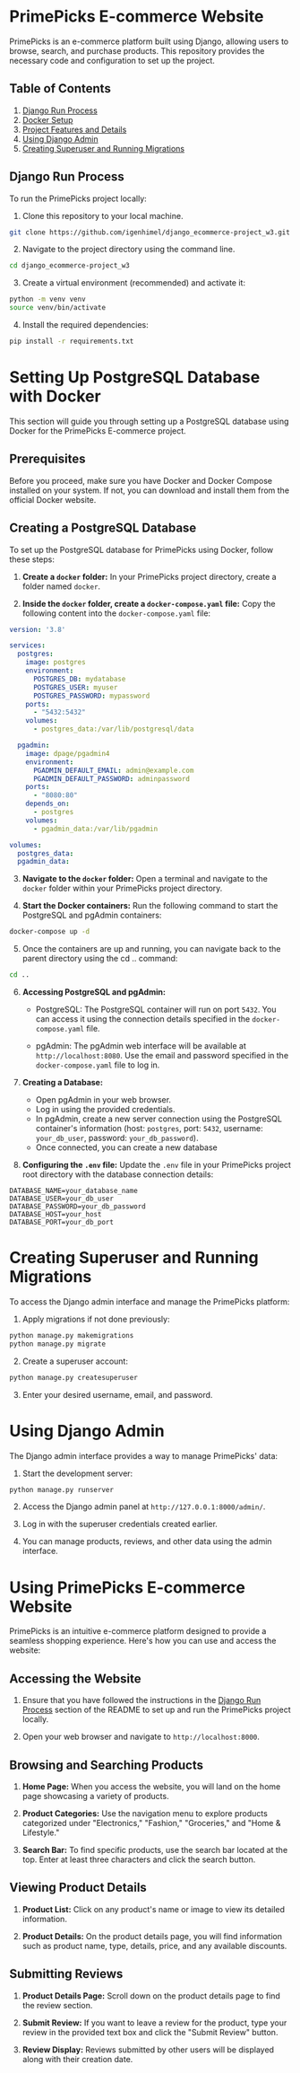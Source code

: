 # PrimePicks E-commerce Website

PrimePicks is an e-commerce platform built using Django, allowing users to browse, search, and purchase products. This repository provides the necessary code and configuration to set up the project.

## Table of Contents
1. [Django Run Process](#django-run-process)
2. [Docker Setup](#docker-setup)
3. [Project Features and Details](#Using-PrimePicks-E-commerce-Website)
4. [Using Django Admin](#using-django-admin)
5. [Creating Superuser and Running Migrations](#creating-superuser-and-running-migrations)

## Django Run Process

To run the PrimePicks project locally:

1. Clone this repository to your local machine.
```bash
git clone https://github.com/igenhimel/django_ecommerce-project_w3.git
```
2. Navigate to the project directory using the command line.
```bash
cd django_ecommerce-project_w3
```
3. Create a virtual environment (recommended) and activate it:

```bash
python -m venv venv
source venv/bin/activate
```

4. Install the required dependencies:

```bash
pip install -r requirements.txt
```

# Setting Up PostgreSQL Database with Docker

This section will guide you through setting up a PostgreSQL database using Docker for the PrimePicks E-commerce project.

## Prerequisites

Before you proceed, make sure you have Docker and Docker Compose installed on your system. If not, you can download and install them from the official Docker website.

## Creating a PostgreSQL Database

To set up the PostgreSQL database for PrimePicks using Docker, follow these steps:

1. **Create a `docker` folder:** In your PrimePicks project directory, create a folder named `docker`.

2. **Inside the `docker` folder, create a `docker-compose.yaml` file:** Copy the following content into the `docker-compose.yaml` file:

```yaml
version: '3.8'

services:
  postgres:
    image: postgres
    environment:
      POSTGRES_DB: mydatabase
      POSTGRES_USER: myuser
      POSTGRES_PASSWORD: mypassword
    ports:
      - "5432:5432"
    volumes:
      - postgres_data:/var/lib/postgresql/data

  pgadmin:
    image: dpage/pgadmin4
    environment:
      PGADMIN_DEFAULT_EMAIL: admin@example.com
      PGADMIN_DEFAULT_PASSWORD: adminpassword
    ports:
      - "8080:80"
    depends_on:
      - postgres
    volumes:
      - pgadmin_data:/var/lib/pgadmin

volumes:
  postgres_data:
  pgadmin_data:
```

3. **Navigate to the `docker` folder:** Open a terminal and navigate to the `docker` folder within your PrimePicks project directory.

4. **Start the Docker containers:** Run the following command to start the PostgreSQL and pgAdmin containers:

```bash
docker-compose up -d
```

5. Once the containers are up and running, you can navigate back to the parent directory using the cd .. command:

```bash
cd ..
```
6. **Accessing PostgreSQL and pgAdmin:**

   - PostgreSQL: The PostgreSQL container will run on port `5432`. You can access it using the connection details specified in the `docker-compose.yaml` file.

   - pgAdmin: The pgAdmin web interface will be available at `http://localhost:8080`. Use the email and password specified in the `docker-compose.yaml` file to log in.

7. **Creating a Database:**

   - Open pgAdmin in your web browser.
   - Log in using the provided credentials.
   - In pgAdmin, create a new server connection using the PostgreSQL container's information (host: `postgres`, port: `5432`, username: `your_db_user`, password: `your_db_password`).
   - Once connected, you can create a new database

8. **Configuring the `.env` file:** Update the `.env` file in your PrimePicks project root directory with the database connection details:

```dotenv
DATABASE_NAME=your_database_name
DATABASE_USER=your_db_user
DATABASE_PASSWORD=your_db_password
DATABASE_HOST=your_host
DATABASE_PORT=your_db_port
```


# Creating Superuser and Running Migrations

To access the Django admin interface and manage the PrimePicks platform:

1. Apply migrations if not done previously:

```bash
python manage.py makemigrations
python manage.py migrate
```


2. Create a superuser account:

```bash
python manage.py createsuperuser
```

3. Enter your desired username, email, and password.


# Using Django Admin

The Django admin interface provides a way to manage PrimePicks' data:

1. Start the development server:

```bash
python manage.py runserver
```

2. Access the Django admin panel at `http://127.0.0.1:8000/admin/`.

3. Log in with the superuser credentials created earlier.

4. You can manage products, reviews, and other data using the admin interface.


# Using PrimePicks E-commerce Website

PrimePicks is an intuitive e-commerce platform designed to provide a seamless shopping experience. Here's how you can use and access the website:

## Accessing the Website

1. Ensure that you have followed the instructions in the [Django Run Process](#django-run-process) section of the README to set up and run the PrimePicks project locally.

2. Open your web browser and navigate to `http://localhost:8000`.

## Browsing and Searching Products

1. **Home Page:** When you access the website, you will land on the home page showcasing a variety of products.

2. **Product Categories:** Use the navigation menu to explore products categorized under "Electronics," "Fashion," "Groceries," and "Home & Lifestyle."

3. **Search Bar:** To find specific products, use the search bar located at the top. Enter at least three characters and click the search button.

## Viewing Product Details

1. **Product List:** Click on any product's name or image to view its detailed information.

2. **Product Details:** On the product details page, you will find information such as product name, type, details, price, and any available discounts.


## Submitting Reviews

1. **Product Details Page:** Scroll down on the product details page to find the review section.

2. **Submit Review:** If you want to leave a review for the product, type your review in the provided text box and click the "Submit Review" button.

3. **Review Display:** Reviews submitted by other users will be displayed along with their creation date.

